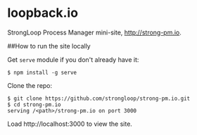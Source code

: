 loopback.io
===========

StrongLoop Process Manager mini-site, http://strong-pm.io.

##How to run the site locally

Get `serve` module if you don't already have it:

   ```$ npm install -g serve```

Clone the repo:<br/>
```
$ git clone https://github.com/strongloop/strong-pm.io.git 
$ cd strong-pm.io
serving /<path>/strong-pm.io on port 3000
```

Load http://localhost:3000 to view the site.
